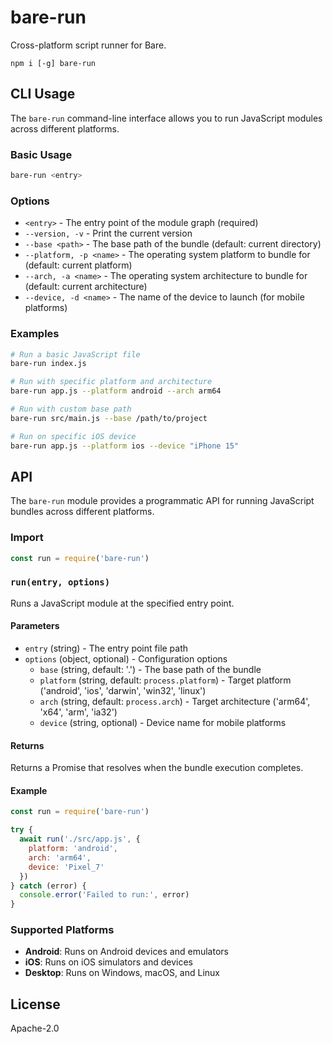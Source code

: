 # bare-run

Cross-platform script runner for Bare.

```
npm i [-g] bare-run
```

## CLI Usage

The `bare-run` command-line interface allows you to run JavaScript modules across different platforms.

### Basic Usage

```bash
bare-run <entry>
```

### Options

- `<entry>` - The entry point of the module graph (required)
- `--version, -v` - Print the current version
- `--base <path>` - The base path of the bundle (default: current directory)
- `--platform, -p <name>` - The operating system platform to bundle for (default: current platform)
- `--arch, -a <name>` - The operating system architecture to bundle for (default: current architecture)
- `--device, -d <name>` - The name of the device to launch (for mobile platforms)

### Examples

```bash
# Run a basic JavaScript file
bare-run index.js

# Run with specific platform and architecture
bare-run app.js --platform android --arch arm64

# Run with custom base path
bare-run src/main.js --base /path/to/project

# Run on specific iOS device
bare-run app.js --platform ios --device "iPhone 15"
```

## API

The `bare-run` module provides a programmatic API for running JavaScript bundles across different platforms.

### Import

```javascript
const run = require('bare-run')
```

### `run(entry, options)`

Runs a JavaScript module at the specified entry point.

#### Parameters

- `entry` (string) - The entry point file path
- `options` (object, optional) - Configuration options
  - `base` (string, default: '.') - The base path of the bundle
  - `platform` (string, default: `process.platform`) - Target platform ('android', 'ios', 'darwin', 'win32', 'linux')
  - `arch` (string, default: `process.arch`) - Target architecture ('arm64', 'x64', 'arm', 'ia32')
  - `device` (string, optional) - Device name for mobile platforms

#### Returns

Returns a Promise that resolves when the bundle execution completes.

#### Example

```javascript
const run = require('bare-run')

try {
  await run('./src/app.js', {
    platform: 'android',
    arch: 'arm64',
    device: 'Pixel_7'
  })
} catch (error) {
  console.error('Failed to run:', error)
}
```

### Supported Platforms

- **Android**: Runs on Android devices and emulators
- **iOS**: Runs on iOS simulators and devices
- **Desktop**: Runs on Windows, macOS, and Linux

## License

Apache-2.0
